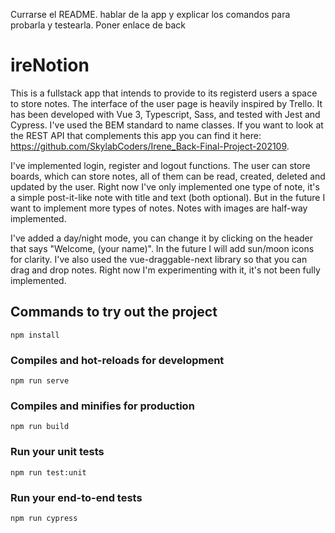 Currarse el README. hablar de la app y explicar los comandos para probarla y testearla. Poner enlace de back

# ireNotion

This is a fullstack app that intends to provide to its registerd users a space to store notes. The interface of the user page is heavily inspired by Trello. It has been developed with Vue 3, Typescript, Sass, and tested with Jest and Cypress. I've used the BEM standard to name classes. If you want to look at the REST API that complements this app you can find it here: https://github.com/SkylabCoders/Irene_Back-Final-Project-202109.

I've implemented login, register and logout functions. The user can store boards, which can store notes, all of them can be read, created, deleted and updated by the user. Right now I've only implemented one type of note, it's a simple post-it-like note with title and text (both optional). But in the future I want to implement more types of notes. Notes with images are half-way implemented.

I've added a day/night mode, you can change it by clicking on the header that says "Welcome, (your name)". In the future I will add sun/moon icons for clarity. I've also used the vue-draggable-next library so that you can drag and drop notes. Right now I'm experimenting with it, it's not been fully implemented.

## Commands to try out the project

```
npm install
```

### Compiles and hot-reloads for development

```
npm run serve
```

### Compiles and minifies for production

```
npm run build
```

### Run your unit tests

```
npm run test:unit
```

### Run your end-to-end tests

```
npm run cypress
```
